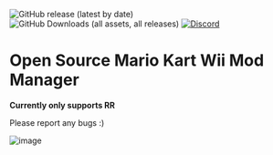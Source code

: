 ![GitHub release (latest by date)](https://img.shields.io/github/v/release/patchzyy/CT-MKWII-WPF?color=green&style=for-the-badge)
![GitHub Downloads (all assets, all releases)](https://img.shields.io/github/downloads/patchzyy/CT-MKWII-WPF/total?color=green&style=for-the-badge)
[![Discord](https://img.shields.io/discord/1253384439937896560?color=7289da&style=for-the-badge)](https://discord.gg/vZ7T2wJnsq)

# Open Source Mario Kart Wii Mod Manager


**Currently only supports RR**

Please report any bugs :)

![image](https://github.com/patchzyy/CT-MKWII-WPF/assets/64382339/f97125bf-b339-44ef-8719-05a592edc2f4)


